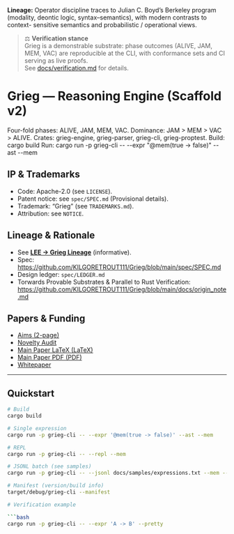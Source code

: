 **Lineage:** Operator discipline traces to Julian C. Boyd’s Berkeley program
(modality, deontic logic, syntax–semantics), with modern contrasts to context-
sensitive semantics and probabilistic / operational views.

> ⚖️ **Verification stance**  
> Grieg is a demonstrable substrate: phase outcomes (ALIVE, JAM, MEM, VAC) are reproducible at the CLI, with conformance sets and CI serving as live proofs.  
> See [docs/verification.md](docs/verification.md) for details.

# Grieg — Reasoning Engine (Scaffold v2)
Four-fold phases: ALIVE, JAM, MEM, VAC. Dominance: JAM > MEM > VAC > ALIVE.
Crates: grieg-engine, grieg-parser, grieg-cli, grieg-proptest.
Build: cargo build
Run: cargo run -p grieg-cli -- --expr "@mem(true -> false)" --ast --mem




## IP & Trademarks
- Code: Apache-2.0 (see `LICENSE`).
- Patent notice: see `spec/SPEC.md` (Provisional details).
- Trademark: “Grieg” (see `TRADEMARKS.md`).
- Attribution: see `NOTICE`.


## Lineage & Rationale
- See **[LEE → Grieg Lineage](docs/lineage.md)** (informative).
- Spec: https://github.com/KILGORETROUT111/Grieg/blob/main/spec/SPEC.md
- Design ledger: `spec/LEDGER.md`
- Torwards Provable Substrates & Parallel to Rust Verification: 
https://github.com/KILGORETROUT111/Grieg/blob/main/docs/origin_note.md

## Papers & Funding
- [Aims (2-page)](docs/aims.md)
- [Novelty Audit](docs/novelty-audit.md)
- [Main Paper LaTeX (LaTeX)](docs/grieg-main.tex)
- [Main Paper PDF (PDF)](docs/grieg-main.pdf)
- [Whitepaper](docs/Grieg-Whitepaper.md)

---

## Quickstart

```bash
# Build
cargo build

# Single expression
cargo run -p grieg-cli -- --expr '@mem(true -> false)' --ast --mem

# REPL
cargo run -p grieg-cli -- --repl --mem

# JSONL batch (see samples)
cargo run -p grieg-cli -- --jsonl docs/samples/expressions.txt --mem --ast

# Manifest (version/build info)
target/debug/grieg-cli --manifest

# Verification example

```bash
cargo run -p grieg-cli -- --expr 'A -> B' --pretty


